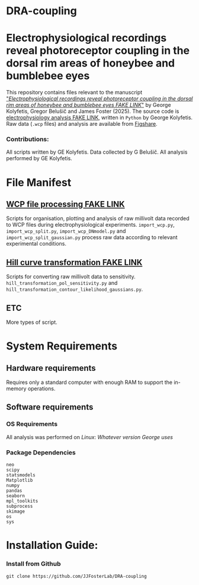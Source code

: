 # DRA-coupling

Electrophysiological recordings reveal photoreceptor coupling in the dorsal rim areas of honeybee and bumblebee eyes
====================
This repository contains files relevant to the manuscript ["_Electrophysiological recordings reveal photoreceptor coupling in the dorsal rim areas of honeybee and bumblebee eyes FAKE LINK_"](https://biorxiv/fake_link) by George Kolyfetis, Gregor Belušič and James Foster (2025).
The source code is [electrophysiology analysis FAKE LINK](https://github.com/JJFosterLab/DRA-coupling/tree/master/elphys_scripts), written in ```Python``` by George Kolyfetis.  Raw data (```.wcp``` files) and analysis are available from [Figshare](https://figshare.com/s/1b58e5f2e24e20ed66e4). 
### Contributions:
All scripts written by GE Kolyfetis. Data collected by G Belušič. All analysis performed by GE Kolyfetis.

# File Manifest
## [WCP file processing FAKE LINK](https://github.com/JJFosterLab/DRA-coupling/tree/master/elphys_scripts/WCP_file_processing)
Scripts for organisation, plotting and analysis of raw millivolt data recorded to WCP files during electrophysiological experiments.  ```import_wcp.py```, ```import_wcp_split.py```, ```import_wcp_DNmodel.py``` and ```import_wcp_split_gaussian.py``` process raw data according to relevant experimental conditions.
## [Hill curve transformation FAKE LINK](https://github.com/JJFosterLab/DRA-coupling/tree/master/elphys_scripts/Hill_curve_transformation)
Scripts for converting raw millivolt data  to sensitivity.
```hill_transformation_pol_sensitivity.py``` and ```hill_transformation_contour_likelihood_gaussians.py```.
## ETC
More types of script.

# System Requirements
## Hardware requirements
Requires only a standard computer with enough RAM to support the in-memory operations.

## Software requirements
### OS Requirements
All analysis was performed on *Linux*: _Whatever version George uses_

### Package Dependencies

```
neo
scipy
statsmodels
Matplotlib
numpy
pandas
seaborn
mpl_toolkits
subprocess
skimage
os
sys
```

# Installation Guide:

### Install from Github
```
git clone https://github.com/JJFosterLab/DRA-coupling
```
